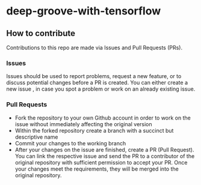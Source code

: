 # deep-groove-with-tensorflow

## How to contribute
Contributions to this repo are made via Issues and Pull Requests (PRs).

### Issues
Issues should be used to report problems, request a new feature, or to discuss potential changes before a PR is created. You can either create a new issue , in case you spot a problem or work on an already existing issue.

### Pull Requests
* Fork the repository to your own Github account in order to work on the issue without immediately affecting the original version
* Within the forked repository create a branch with a succinct but descriptive name
* Commit your changes to the working branch
* After your changes on the issue are finished, create a PR (Pull Request). You can link the respective issue and send the PR to a contributor of the original repository with sufficient permission to accept your PR. Once your changes meet the requirements, they will be merged into the original repository.

